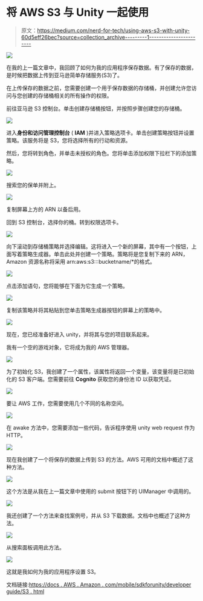 # 将 AWS S3 与 Unity 一起使用

> 原文：<https://medium.com/nerd-for-tech/using-aws-s3-with-unity-60d5eff26bec?source=collection_archive---------1----------------------->

![](img/499ee37b024af16f12ae4ee71c27bb7c.png)

在我的上一篇文章中，我回顾了如何为我的应用程序保存数据。有了保存的数据，是时候把数据上传到亚马逊简单存储服务(S3)了。

在上传保存的数据之前，您需要创建一个用于保存数据的存储桶，并创建允许您访问与您创建的存储桶相关的所有操作的权限。

前往亚马逊 S3 控制台。单击创建存储桶按钮，并按照步骤创建您的存储桶。

![](img/5933b20588969dc1a8482f15002d2e51.png)

进入**身份和访问管理控制台** ( **IAM** )并进入策略选项卡。单击创建策略按钮并设置策略。该服务将是 S3，您将选择所有的行动和资源。

然后，您将转到角色，并单击未授权的角色。您将单击添加权限下拉栏下的添加策略。

![](img/51d8fcb738473f5653b2feed92dbbc01.png)

搜索您的保单并附上。

![](img/a258c7b58b62b667e94980e93bc82f8f.png)

复制屏幕上方的 ARN 以备后用。

回到 S3 控制台，选择你的桶。转到权限选项卡。

![](img/615c58218ea43a35c138c28dbdf3a106.png)

向下滚动到存储桶策略并选择编辑。这将进入一个新的屏幕，其中有一个按钮，上面写着策略生成器。单击此处并创建一个策略。策略将是您复制下来的 ARN，Amazon 资源名称将采用 arn:aws:s3:::bucketname/*的格式。

![](img/b0de51596539b849f7c346d1fa274970.png)

点击添加语句，您将能够在下面为它生成一个策略。

![](img/ee97b34fecf23d0eb78379471a943fc5.png)

复制该策略并将其粘贴到您单击策略生成器按钮的屏幕上的策略中。

![](img/fc217ac6931d52d1caa11ecae9217022.png)

现在，您已经准备好进入 unity，并将其与您的项目联系起来。

我有一个空的游戏对象，它将成为我的 AWS 管理器。

![](img/449b16308ebcc6ca8f0c7d9402553218.png)

为了初始化 S3，我创建了一个属性，该属性将返回一个变量，该变量将是已初始化的 S3 客户端。您需要前往 **Cognito** 获取您的身份池 ID 以获取凭证。

![](img/6e18dafcfe18a90857ac260dae037b37.png)

要让 AWS 工作，您需要使用几个不同的名称空间。

![](img/95c7a11c1ff2f307d3ee541b1459dfe9.png)

在 awake 方法中，您需要添加一些代码，告诉程序使用 unity web request 作为 HTTP。

![](img/bc7223f4c7d5f3ea8ef51dad9a0606d2.png)

现在我创建了一个将保存的数据上传到 S3 的方法。AWS 可用的文档中概述了这种方法。

![](img/396e5ac5f32de52bb82bf2d8620f26c6.png)

这个方法是从我在上一篇文章中使用的 submit 按钮下的 UIManager 中调用的。

![](img/232b626e1f39180ad5eb73940fbbeae0.png)

我还创建了一个方法来查找案例号，并从 S3 下载数据。文档中也概述了这种方法。

![](img/5c08910a49083693831b2ecc0be3ff50.png)

从搜索面板调用此方法。

![](img/c1a0b926c6c81523191489cd4ac5f905.png)

这就是我如何为我的应用程序设置 S3。

文档链接:[https://docs . AWS . Amazon . com/mobile/sdkforunity/developer guide/S3 . html](https://docs.aws.amazon.com/mobile/sdkforunity/developerguide/s3.html)